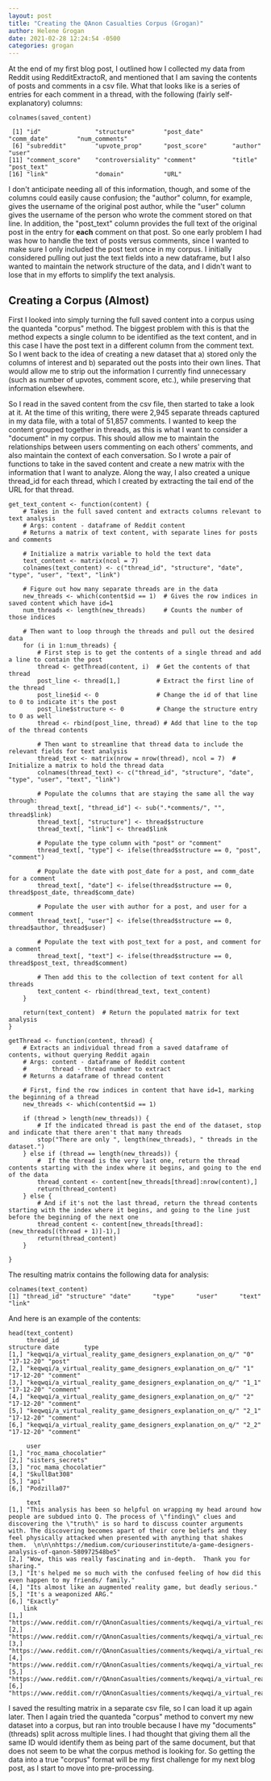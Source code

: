 ```yaml
---
layout: post
title: "Creating the QAnon Casualties Corpus (Grogan)"
author: Helene Grogan
date: 2021-02-28 12:24:54 -0500
categories: grogan
---
```


At the end of my first blog post, I outlined how I collected my data from Reddit using RedditExtractoR, and mentioned that I am saving the contents of posts and comments in a csv file. What that looks like is a series of entries for each comment in a thread, with the following (fairly self-explanatory) columns:

```{r}
colnames(saved_content)

 [1] "id"               "structure"        "post_date"        "comm_date"        "num_comments"    
 [6] "subreddit"        "upvote_prop"      "post_score"       "author"           "user"            
[11] "comment_score"    "controversiality" "comment"          "title"            "post_text"       
[16] "link"             "domain"           "URL"  
```

I don't anticipate needing all of this information, though, and some of the columns could easily cause confusion; the "author" column, for example, gives the username of the original post author, while the "user" column gives the username of the person who wrote the comment stored on that line. In addition, the "post_text" column provides the full text of the original post in the entry for **each** comment on that post. So one early problem I had was how to handle the text of posts versus comments, since I wanted to make sure I only included the post text once in my corpus. I initially considered pulling out just the text fields into a new dataframe, but I also wanted to maintain the network structure of the data, and I didn't want to lose that in my efforts to simplify the text analysis.

## Creating a Corpus (Almost)

First I looked into simply turning the full saved content into a corpus using the quanteda "corpus" method. The biggest problem with this is that the method expects a single column to be identified as the text content, and in this case I have the post text in a different column from the comment text. So I went back to the idea of creating a new dataset that a) stored only the columns of interest and b) separated out the posts into their own lines. That would allow me to strip out the information I currently find unnecessary (such as number of upvotes, comment score, etc.), while preserving that information elsewhere.

So I read in the saved content from the csv file, then started to take a look at it. At the time of this writing, there were 2,945 separate threads captured in my data file, with a total of 51,857 comments. I wanted to keep the content grouped together in threads, as this is what I want to consider a "document" in my corpus. This should allow me to maintain the relationships between users commenting on each others' comments, and also maintain the context of each conversation. So I wrote a pair of functions to take in the saved content and create a new matrix with the information that I want to analyze. Along the way, I also created a unique thread_id for each thread, which I created by extracting the tail end of the URL for that thread.

```{r}
get_text_content <- function(content) {
    # Takes in the full saved content and extracts columns relevant to text analysis
    # Args: content - dataframe of Reddit content
    # Returns a matrix of text content, with separate lines for posts and comments
    
    # Initialize a matrix variable to hold the text data
    text_content <- matrix(ncol = 7)
    colnames(text_content) <- c("thread_id", "structure", "date", "type", "user", "text", "link")
    
    # Figure out how many separate threads are in the data
    new_threads <- which(content$id == 1)  # Gives the row indices in saved content which have id=1
    num_threads <- length(new_threads)     # Counts the number of those indices
    
    # Then want to loop through the threads and pull out the desired data
    for (i in 1:num_threads) {
        # First step is to get the contents of a single thread and add a line to contain the post
        thread <- getThread(content, i)  # Get the contents of that thread
        post_line <- thread[1,]          # Extract the first line of the thread
        post_line$id <- 0                # Change the id of that line to 0 to indicate it's the post
        post_line$structure <- 0         # Change the structure entry to 0 as well
        thread <- rbind(post_line, thread) # Add that line to the top of the thread contents
        
        # Then want to streamline that thread data to include the relevant fields for text analysis
        thread_text <- matrix(nrow = nrow(thread), ncol = 7)  # Initialize a matrix to hold the thread data
        colnames(thread_text) <- c("thread_id", "structure", "date", "type", "user", "text", "link")
        
        # Populate the columns that are staying the same all the way through:
        thread_text[, "thread_id"] <- sub(".*comments/", "", thread$link)
        thread_text[, "structure"] <- thread$structure
        thread_text[, "link"] <- thread$link
        
        # Populate the type column with "post" or "comment"
        thread_text[, "type"] <- ifelse(thread$structure == 0, "post", "comment")
        
        # Populate the date with post_date for a post, and comm_date for a comment
        thread_text[, "date"] <- ifelse(thread$structure == 0, thread$post_date, thread$comm_date)
        
        # Populate the user with author for a post, and user for a comment
        thread_text[, "user"] <- ifelse(thread$structure == 0, thread$author, thread$user)
        
        # Populate the text with post_text for a post, and comment for a comment
        thread_text[, "text"] <- ifelse(thread$structure == 0, thread$post_text, thread$comment)
        
        # Then add this to the collection of text content for all threads
        text_content <- rbind(thread_text, text_content)
    }
    
    return(text_content)  # Return the populated matrix for text analysis
}

getThread <- function(content, thread) {
    # Extracts an individual thread from a saved dataframe of contents, without querying Reddit again
    # Args: content - dataframe of Reddit content
    #       thread - thread number to extract
    # Returns a dataframe of thread content
    
    # First, find the row indices in content that have id=1, marking the beginning of a thread
    new_threads <- which(content$id == 1)
    
    if (thread > length(new_threads)) { 
        # If the indicated thread is past the end of the dataset, stop and indicate that there aren't that many threads
        stop("There are only ", length(new_threads), " threads in the dataset.")
    } else if (thread == length(new_threads)) {
        #  If the thread is the very last one, return the thread contents starting with the index where it begins, and going to the end of the data
        thread_content <- content[new_threads[thread]:nrow(content),]
        return(thread_content)
    } else {  
        # And if it's not the last thread, return the thread contents starting with the index where it begins, and going to the line just before the beginning of the next one
        thread_content <- content[new_threads[thread]:(new_threads[(thread + 1)]-1),]
        return(thread_content)
    }
    
}

```

The resulting matrix contains the following data for analysis:
```{r}
colnames(text_content)
[1] "thread_id" "structure" "date"      "type"      "user"      "text"      "link"  
```

And here is an example of the contents:
```{r}
head(text_content)
     thread_id                                                   structure date       type     
[1,] "keqwqi/a_virtual_reality_game_designers_explanation_on_q/" "0"       "17-12-20" "post"   
[2,] "keqwqi/a_virtual_reality_game_designers_explanation_on_q/" "1"       "17-12-20" "comment"
[3,] "keqwqi/a_virtual_reality_game_designers_explanation_on_q/" "1_1"     "17-12-20" "comment"
[4,] "keqwqi/a_virtual_reality_game_designers_explanation_on_q/" "2"       "17-12-20" "comment"
[5,] "keqwqi/a_virtual_reality_game_designers_explanation_on_q/" "2_1"     "17-12-20" "comment"
[6,] "keqwqi/a_virtual_reality_game_designers_explanation_on_q/" "2_2"     "17-12-20" "comment"

     user                  
[1,] "roc_mama_chocolatier"
[2,] "sisters_secrets"     
[3,] "roc_mama_chocolatier"
[4,] "SkullBat308"         
[5,] "api"                 
[6,] "Podzilla07"          
     
     text                                                                                                      
[1,] "This analysis has been so helpful on wrapping my head around how people are subdued into Q. The process of \"finding\" clues and discovering the \"truth\" is so hard to discuss counter arguments with. The discovering becomes apart of their core beliefs and they feel physically attacked when presented with anything that shakes them.  \n\n\nhttps://medium.com/curiouserinstitute/a-game-designers-analysis-of-qanon-580972548be5"
[2,] "Wow, this was really fascinating and in-depth.  Thank you for sharing."
[3,] "It's helped me so much with the confused feeling of how did this even happen to my friends/ family."    
[4,] "Its almost like an augmented reality game, but deadly serious."                                          
[5,] "It's a weaponized ARG."                                                                                  
[6,] "Exactly"                                                                                                                                                                                          
    link                                                                                                    
[1,] "https://www.reddit.com/r/QAnonCasualties/comments/keqwqi/a_virtual_reality_game_designers_explanation_on_q/"
[2,] "https://www.reddit.com/r/QAnonCasualties/comments/keqwqi/a_virtual_reality_game_designers_explanation_on_q/"
[3,] "https://www.reddit.com/r/QAnonCasualties/comments/keqwqi/a_virtual_reality_game_designers_explanation_on_q/"
[4,] "https://www.reddit.com/r/QAnonCasualties/comments/keqwqi/a_virtual_reality_game_designers_explanation_on_q/"
[5,] "https://www.reddit.com/r/QAnonCasualties/comments/keqwqi/a_virtual_reality_game_designers_explanation_on_q/"
[6,] "https://www.reddit.com/r/QAnonCasualties/comments/keqwqi/a_virtual_reality_game_designers_explanation_on_q/"
```
I saved the resulting matrix in a separate csv file, so I can load it up again later. Then I again tried the quanteda "corpus" method to convert my new dataset into a corpus, but ran into trouble because I have my "documents" (threads) split across multiple lines. I had thought that giving them all the same ID would identify them as being part of the same document, but that does not seem to be what the corpus method is looking for. So getting the data into a true "corpus" format will be my first challenge for my next blog post, as I start to move into pre-processing.



